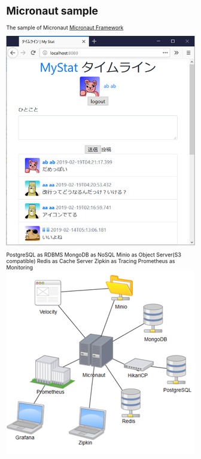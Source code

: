 # Micronaut sample

The sample of Micronaut
[Micronaut Framework](https://micronaut.io/)

![Screen](docimages/scr.png)

PostgreSQL as RDBMS
MongoDB as NoSQL
Minio as Object Server(S3 compatible)
Redis as Cache Server
Zipkin as Tracing
Prometheus as Monitoring
![Architecture](docimages/arch.png)

